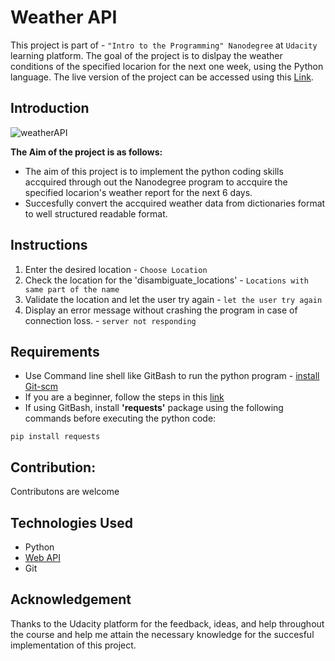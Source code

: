 # Weather API
This project is part of - `"Intro to the Programming" Nanodegree` at `Udacity` learning platform.
The goal of the project is to dislpay the weather conditions of the specified locarion for the next one week, using the Python language. The live version of the project can be accessed using this [Link](https://vamshi-krishna-prime.github.io/Weather%20API/).

## Introduction
![weatherAPI](https://user-images.githubusercontent.com/49973760/62416786-b74d7a80-b65e-11e9-997c-0c860ab26154.PNG)

**The Aim of the project is as follows:**

+ The aim of this project is to implement the python coding skills accquired through out the Nanodegree program to accquire the specified locarion's weather report for the next 6 days.
+ Succesfully convert the accquired weather data from dictionaries format to well structured readable format.

## Instructions
1. Enter the desired location - `Choose Location`
2. Check the location for the 'disambiguate_locations' - `Locations with same part of the name`
3. Validate the location and let the user try again - `let the user try again`
4. Display an error message without crashing the program in case of connection loss. - `server not responding`

## Requirements
+ Use Command line shell like GitBash to run the python program - [install Git-scm](https://git-scm.com/downloads)
+ If you are a beginner, follow the steps in this [link](https://www.atlassian.com/git/tutorials/install-git#windows)
+ If using GitBash, install **'requests'** package using the following commands before executing the python code:
```
pip install requests
```

## Contribution:
Contributons are welcome 

## Technologies Used

+ Python
+ [Web API]('https://www.metaweather.com')
+ Git

## Acknowledgement

Thanks to the Udacity platform for the feedback, ideas, and help throughout the course and help me attain the necessary knowledge for the succesful implementation of this project.
